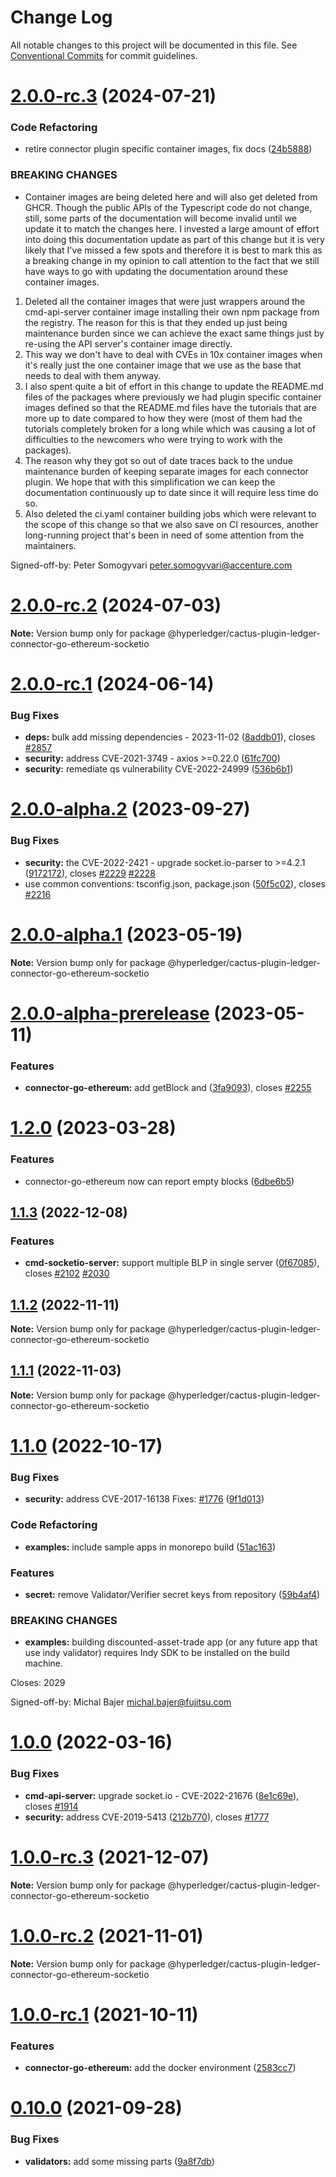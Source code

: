 # Change Log

All notable changes to this project will be documented in this file.
See [Conventional Commits](https://conventionalcommits.org) for commit guidelines.

# [2.0.0-rc.3](https://github.com/hyperledger/cacti/compare/v2.0.0-rc.2...v2.0.0-rc.3) (2024-07-21)

### Code Refactoring

* retire connector plugin specific container images, fix docs ([24b5888](https://github.com/hyperledger/cacti/commit/24b5888247d134ea417fc0e83dccc9826b4075f3))

### BREAKING CHANGES

* Container images are being deleted here and will also
get deleted from GHCR. Though the public APIs of the Typescript code
do not change, still, some parts of the documentation will become invalid
until we update it to match the changes here.
I invested a large amount of effort into doing this documentation update
as part of this change but it is very likely that I've missed a few spots
and therefore it is best to mark this as a breaking change in my opinion
to call attention to the fact that we still have ways to go with updating
the documentation around these container images.

1. Deleted all the container images that were just wrappers around the
cmd-api-server container image installing their own npm package from
the registry.
The reason for this is that they ended up just being maintenance burden
since we can achieve the exact same things just by re-using the API server's
container image directly.
2. This way we don't have to deal with CVEs in 10x container images when
it's really just the one container image that we use as the base that needs
to deal with them anyway.
3. I also spent quite a bit of effort in this change to update the README.md
files of the packages where previously we had plugin specific container images
defined so that the README.md files have the tutorials that are more up to
date compared to how they were (most of them had the tutorials completely
broken for a long while which was causing a lot of difficulties to the
newcomers who were trying to work with the packages).
4. The reason why they got so out of date traces back to the undue maintenance
burden of keeping separate images for each connector plugin. We hope that
with this simplification we can keep the documentation continuously up to
date since it will require less time do so.
5. Also deleted the ci.yaml container building jobs which were relevant to
the scope of this change so that we also save on CI resources, another
long-running project that's been in need of some attention from the maintainers.

Signed-off-by: Peter Somogyvari <peter.somogyvari@accenture.com>

# [2.0.0-rc.2](https://github.com/hyperledger/cacti/compare/v2.0.0-rc.1...v2.0.0-rc.2) (2024-07-03)

**Note:** Version bump only for package @hyperledger/cactus-plugin-ledger-connector-go-ethereum-socketio

# [2.0.0-rc.1](https://github.com/hyperledger/cacti/compare/v2.0.0-alpha.2...v2.0.0-rc.1) (2024-06-14)

### Bug Fixes

* **deps:** bulk add missing dependencies - 2023-11-02 ([8addb01](https://github.com/hyperledger/cacti/commit/8addb018b6d124d54d9d948bbaeba6ea33b67153)), closes [#2857](https://github.com/hyperledger/cacti/issues/2857)
* **security:** address CVE-2021-3749 - axios >=0.22.0 ([61fc700](https://github.com/hyperledger/cacti/commit/61fc7001b1dd0849ab1d9bcab08e2475c695adae))
* **security:** remediate qs vulnerability CVE-2022-24999 ([536b6b1](https://github.com/hyperledger/cacti/commit/536b6b1b7ab9014ebcd6b162e1a467e78b52afdd))

# [2.0.0-alpha.2](https://github.com/hyperledger/cacti/compare/v2.0.0-alpha.1...v2.0.0-alpha.2) (2023-09-27)

### Bug Fixes

* **security:** the CVE-2022-2421 - upgrade socket.io-parser to >=4.2.1 ([9172172](https://github.com/hyperledger/cacti/commit/917217227a3fa53a00429f047cd6318862e6ab8d)), closes [#2229](https://github.com/hyperledger/cacti/issues/2229) [#2228](https://github.com/hyperledger/cacti/issues/2228)
* use common conventions: tsconfig.json, package.json ([50f5c02](https://github.com/hyperledger/cacti/commit/50f5c02190ba28b77492c09e81f5d5ba6578e862)), closes [#2216](https://github.com/hyperledger/cacti/issues/2216)

# [2.0.0-alpha.1](https://github.com/hyperledger/cacti/compare/v2.0.0-alpha-prerelease...v2.0.0-alpha.1) (2023-05-19)

**Note:** Version bump only for package @hyperledger/cactus-plugin-ledger-connector-go-ethereum-socketio

# [2.0.0-alpha-prerelease](https://github.com/hyperledger/cacti/compare/v1.2.0...v2.0.0-alpha-prerelease) (2023-05-11)

### Features

* **connector-go-ethereum:** add getBlock and ([3fa9093](https://github.com/hyperledger/cacti/commit/3fa909346074ed91175bfd4b9c81023fa77a6678)), closes [#2255](https://github.com/hyperledger/cacti/issues/2255)

# [1.2.0](https://github.com/hyperledger/cacti/compare/v1.1.3...v1.2.0) (2023-03-28)

### Features

* connector-go-ethereum now can report empty blocks ([6dbe6b5](https://github.com/hyperledger/cacti/commit/6dbe6b54eaee156cd236ebbde4337b8599b05c08))

## [1.1.3](https://github.com/hyperledger/cactus/compare/v1.1.2...v1.1.3) (2022-12-08)

### Features

* **cmd-socketio-server:** support multiple BLP in single server ([0f67085](https://github.com/hyperledger/cactus/commit/0f670855b0fa0fd33f71bf5a1814fb6fcac2c7b6)), closes [#2102](https://github.com/hyperledger/cactus/issues/2102) [#2030](https://github.com/hyperledger/cactus/issues/2030)

## [1.1.2](https://github.com/hyperledger/cactus/compare/v1.1.1...v1.1.2) (2022-11-11)

**Note:** Version bump only for package @hyperledger/cactus-plugin-ledger-connector-go-ethereum-socketio

## [1.1.1](https://github.com/hyperledger/cactus/compare/v1.1.0...v1.1.1) (2022-11-03)

**Note:** Version bump only for package @hyperledger/cactus-plugin-ledger-connector-go-ethereum-socketio

# [1.1.0](https://github.com/hyperledger/cactus/compare/v1.0.0...v1.1.0) (2022-10-17)

### Bug Fixes

* **security:** address CVE-2017-16138 Fixes: [#1776](https://github.com/hyperledger/cactus/issues/1776) ([9f1d013](https://github.com/hyperledger/cactus/commit/9f1d01320cacf859bfd2e03426f85fb234f52dd8))

### Code Refactoring

* **examples:** include sample apps in monorepo build ([51ac163](https://github.com/hyperledger/cactus/commit/51ac1630f53ca3ac881341c7f8847b6ae581b220))

### Features

* **secret:** remove Validator/Verifier secret keys from repository ([59b4af4](https://github.com/hyperledger/cactus/commit/59b4af44835e2babafe398040a280ed23e9b490e))

### BREAKING CHANGES

* **examples:** building discounted-asset-trade app (or any future app that use indy validator)
                 requires Indy SDK to be installed on the build machine.

Closes: 2029

Signed-off-by: Michal Bajer <michal.bajer@fujitsu.com>

# [1.0.0](https://github.com/hyperledger/cactus/compare/v1.0.0-rc.3...v1.0.0) (2022-03-16)

### Bug Fixes

* **cmd-api-server:** upgrade socket.io - CVE-2022-21676 ([8e1c69e](https://github.com/hyperledger/cactus/commit/8e1c69e7b8ab5e4ccc31a0ec183a9777ccc22cdc)), closes [#1914](https://github.com/hyperledger/cactus/issues/1914)
* **security:** address CVE-2019-5413 ([212b770](https://github.com/hyperledger/cactus/commit/212b770c705c279dcc766b7230d7519ed9a98748)), closes [#1777](https://github.com/hyperledger/cactus/issues/1777)

# [1.0.0-rc.3](https://github.com/hyperledger/cactus/compare/v1.0.0-rc.2...v1.0.0-rc.3) (2021-12-07)

**Note:** Version bump only for package @hyperledger/cactus-plugin-ledger-connector-go-ethereum-socketio

# [1.0.0-rc.2](https://github.com/hyperledger/cactus/compare/v1.0.0-rc.1...v1.0.0-rc.2) (2021-11-01)

**Note:** Version bump only for package @hyperledger/cactus-plugin-ledger-connector-go-ethereum-socketio

# [1.0.0-rc.1](https://github.com/hyperledger/cactus/compare/v0.10.0...v1.0.0-rc.1) (2021-10-11)

### Features

* **connector-go-ethereum:** add the docker environment ([2583cc7](https://github.com/hyperledger/cactus/commit/2583cc7ff7428a427454e7dd9211a129942e50d4))

# [0.10.0](https://github.com/hyperledger/cactus/compare/v0.9.0...v0.10.0) (2021-09-28)

### Bug Fixes

* **validators:** add some missing parts ([9a8f7db](https://github.com/hyperledger/cactus/commit/9a8f7db746e2a41708e2fe9d5277561d6abac3d4))
